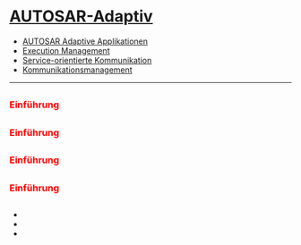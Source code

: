 # [AUTOSAR-Adaptiv]()
  - [AUTOSAR Adaptive Applikationen]()
  - [Execution Management]()
  - [Service-orientierte Kommunikation]()
  - [Kommunikationsmanagement]()

---

## [](#)
### <span style="color:red">Einführung</span>

## [](#)
### <span style="color:red">Einführung</span>

## [](#)
### <span style="color:red">Einführung</span>

## [](#)
### <span style="color:red">Einführung</span>

## [](#quellen)

- []()
- []()
- []()